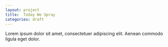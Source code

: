 ```yaml
---
layout: project
title:  Today We Spray
categories: draft
---
```


Lorem ipsum dolor sit amet, consectetuer adipiscing elit. Aenean commodo ligula eget dolor.

<!--more-->
